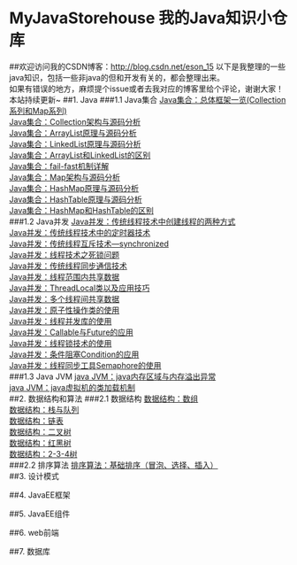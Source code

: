 # MyJavaStorehouse 我的Java知识小仓库
##欢迎访问我的CSDN博客：http://blog.csdn.net/eson_15
以下是我整理的一些java知识，包括一些非java的但和开发有关的，都会整理出来。<br/>
如果有错误的地方，麻烦提个issue或者去我对应的博客里给个评论，谢谢大家！<br/>
本站持续更新~
##1. Java
###1.1 Java集合
[Java集合：总体框架一览(Collection系列和Map系列)](http://blog.csdn.net/eson_15/article/details/51139971)<br/>
[Java集合：Collection架构与源码分析](http://blog.csdn.net/eson_15/article/details/51139978)<br/>
[Java集合：ArrayList原理与源码分析](http://blog.csdn.net/eson_15/article/details/51121833)<br/>
[Java集合：LinkedList原理与源码分析](http://blog.csdn.net/eson_15/article/details/51135944)<br/>
[Java集合：ArrayList和LinkedList的区别](http://blog.csdn.net/eson_15/article/details/51145788)<br/>
[Java集合：fail-fast机制详解](http://blog.csdn.net/eson_15/article/details/51149080)<br/>
[Java集合：Map架构与源码分析](http://blog.csdn.net/eson_15/article/details/51150033)<br/>
[Java集合：HashMap原理与源码分析](http://blog.csdn.net/eson_15/article/details/51158865)<br/>
[Java集合：HashTable原理与源码分析](http://blog.csdn.net/eson_15/article/details/51208166)<br/>
[Java集合：HashMap和HashTable的区别](http://blog.csdn.net/eson_15/article/details/51250324)<br/>
###1.2 Java并发
[Java并发：传统线程技术中创建线程的两种方式](http://blog.csdn.net/eson_15/article/details/51465316)<br/>
[Java并发：传统线程技术中的定时器技术](http://blog.csdn.net/eson_15/article/details/51523842)<br/>
[Java并发：传统线程互斥技术—synchronized](http://blog.csdn.net/eson_15/article/details/51525105)<br/>
[Java并发：线程技术之死锁问题](http://blog.csdn.net/eson_15/article/details/51527606)<br/>
[Java并发：传统线程同步通信技术](http://blog.csdn.net/eson_15/article/details/51530778)<br/>
[Java并发：线程范围内共享数据](http://blog.csdn.net/eson_15/article/details/51531941)<br/>
[Java并发：ThreadLocal类以及应用技巧](http://blog.csdn.net/eson_15/article/details/51540502)<br/>
[Java并发：多个线程间共享数据](http://blog.csdn.net/eson_15/article/details/51546302)<br/>
[Java并发：原子性操作类的使用](http://blog.csdn.net/eson_15/article/details/51553338)<br/>
[Java并发：线程并发库的使用](http://blog.csdn.net/eson_15/article/details/51553597)<br/>
[Java并发：Callable与Future的应用](http://blog.csdn.net/eson_15/article/details/51553606)<br/>
[Java并发：线程锁技术的使用](http://blog.csdn.net/eson_15/article/details/51553614)<br/>
[Java并发：条件阻塞Condition的应用](http://blog.csdn.net/eson_15/article/details/51559860)<br/>
[Java并发：线程同步工具Semaphore的使用](http://blog.csdn.net/eson_15/article/details/51577191)<br/>
###1.3 Java JVM
[java JVM：java内存区域与内存溢出异常](http://blog.csdn.net/eson_15/article/details/51745671)<br/>
[java JVM：java虚拟机的类加载机制](http://blog.csdn.net/eson_15/article/details/51755023)<br/>
##2. 数据结构和算法
###2.1 数据结构
[数据结构：数组](http://blog.csdn.net/eson_15/article/details/51126182)<br/>
[数据结构：栈与队列](http://blog.csdn.net/eson_15/article/details/51126638)<br/>
[数据结构：链表](http://blog.csdn.net/eson_15/article/details/51136653)<br/>
[数据结构：二叉树](http://blog.csdn.net/eson_15/article/details/51138663)<br/>
[数据结构：红黑树](http://blog.csdn.net/eson_15/article/details/51144079)<br/>
[数据结构：2-3-4树](http://blog.csdn.net/eson_15/article/details/51140009)<br/>
###2.2 排序算法
[排序算法：基础排序（冒泡、选择、插入）](http://blog.csdn.net/eson_15/article/details/51154989)<br/>
##3. 设计模式

##4. JavaEE框架

##5. JavaEE组件

##6. web前端

##7. 数据库